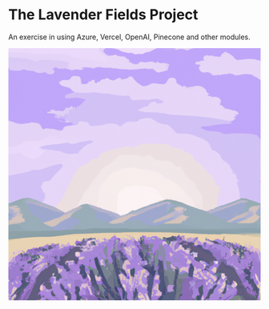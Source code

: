 # The Lavender Fields Project
An exercise in using Azure, Vercel, OpenAI, Pinecone and other modules.

![ai photo of lavender fields](lavenderfields.png)
